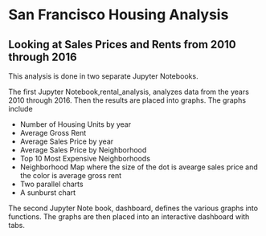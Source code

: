# San Francisco Housing Analysis
## Looking at Sales Prices and Rents from 2010 through 2016

This analysis is done in two separate Jupyter Notebooks.

The first Jupyter Notebook,rental_analysis, analyzes data 
from the years 2010 through 2016. Then the results are placed into graphs.
The graphs include

- Number of Housing Units by year
- Average Gross Rent
- Average Sales Price by year
- Average Sales Price by Neighborhood
- Top 10 Most Expensive Neighborhoods
- Neighborhood Map where the size of the dot is avearge sales price and the color is average gross rent
- Two parallel charts
- A sunburst chart

The second Jupyter Note book, dashboard, defines the various graphs into functions.
The graphs are then placed into an interactive dashboard with tabs.